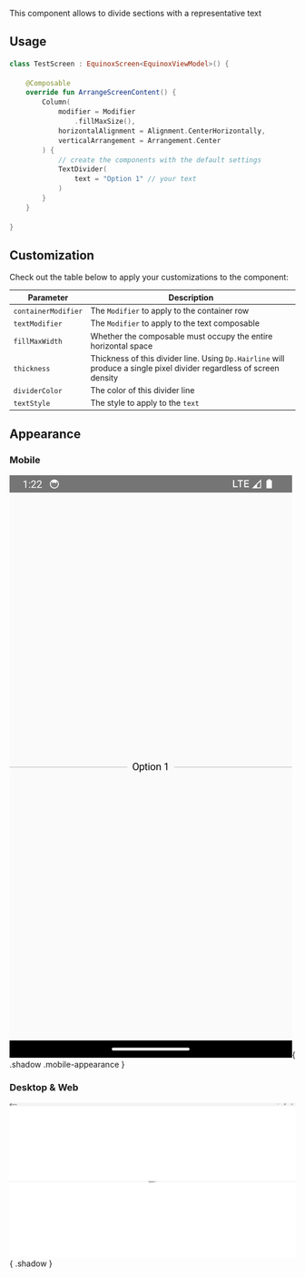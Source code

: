 This component allows to divide sections with a representative text

## Usage

```kotlin
class TestScreen : EquinoxScreen<EquinoxViewModel>() {

    @Composable
    override fun ArrangeScreenContent() {
        Column(
            modifier = Modifier
                .fillMaxSize(),
            horizontalAlignment = Alignment.CenterHorizontally,
            verticalArrangement = Arrangement.Center
        ) {
            // create the components with the default settings
            TextDivider(
                text = "Option 1" // your text
            )
        }
    }

}
```

## Customization

Check out the table below to apply your customizations to the component:

| Parameter           | Description                                                                                                          |
|---------------------|----------------------------------------------------------------------------------------------------------------------|
| `containerModifier` | The `Modifier` to apply to the container row                                                                         |
| `textModifier`      | The `Modifier` to apply to the text composable                                                                       |
| `fillMaxWidth`      | Whether the composable must occupy the entire horizontal space                                                       |
| `thickness`         | Thickness of this divider line. Using `Dp.Hairline` will produce a single pixel divider regardless of screen density |
| `dividerColor`      | The color of this divider line                                                                                       |
| `textStyle`         | The style to apply to the `text`                                                                                     |

## Appearance

### Mobile

![textdivider-android.png](assets/images/textdivider/textdivider-android.png){ .shadow .mobile-appearance }

### Desktop & Web

![badgetext-desktop.png](assets/images/textdivider/textdivider-desktop.png){ .shadow }